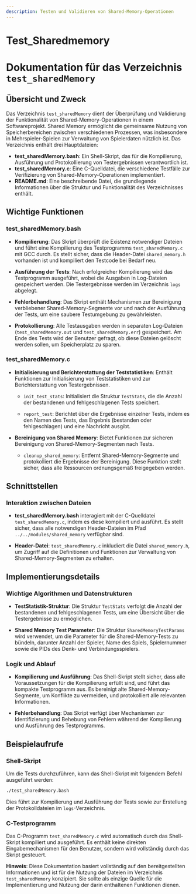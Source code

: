 ```yaml
---
description: Testen und Validieren von Shared-Memory-Operationen
---
```

# Test_Sharedmemory

# Dokumentation für das Verzeichnis `test_sharedMemory`

## Übersicht und Zweck

Das Verzeichnis `test_sharedMemory` dient der Überprüfung und Validierung der Funktionalität von Shared-Memory-Operationen in einem Softwareprojekt. Shared Memory ermöglicht die gemeinsame Nutzung von Speicherbereichen zwischen verschiedenen Prozessen, was insbesondere in Mehrspieler-Spielen zur Verwaltung von Spielerdaten nützlich ist. Das Verzeichnis enthält drei Hauptdateien:

- **test_sharedMemory.bash**: Ein Shell-Skript, das für die Kompilierung, Ausführung und Protokollierung von Testergebnissen verantwortlich ist.
- **test_sharedMemory.c**: Eine C-Quelldatei, die verschiedene Testfälle zur Verifizierung von Shared-Memory-Operationen implementiert.
- **README.md**: Eine beschreibende Datei, die grundlegende Informationen über die Struktur und Funktionalität des Verzeichnisses enthält.

## Wichtige Funktionen

### test_sharedMemory.bash

- **Kompilierung**: Das Skript überprüft die Existenz notwendiger Dateien und führt eine Kompilierung des Testprogramms `test_sharedMemory.c` mit GCC durch. Es stellt sicher, dass die Header-Datei `shared_memory.h` vorhanden ist und kompiliert den Testcode bei Bedarf neu.
  
- **Ausführung der Tests**: Nach erfolgreicher Kompilierung wird das Testprogramm ausgeführt, wobei die Ausgaben in Log-Dateien gespeichert werden. Die Testergebnisse werden im Verzeichnis `logs` abgelegt.
  
- **Fehlerbehandlung**: Das Skript enthält Mechanismen zur Bereinigung verbliebener Shared-Memory-Segmente vor und nach der Ausführung der Tests, um eine saubere Testumgebung zu gewährleisten.
  
- **Protokollierung**: Alle Testausgaben werden in separaten Log-Dateien (`test_sharedMemory.out` und `test_sharedMemory.err`) gespeichert. Am Ende des Tests wird der Benutzer gefragt, ob diese Dateien gelöscht werden sollen, um Speicherplatz zu sparen.

### test_sharedMemory.c

- **Initialisierung und Berichterstattung der Teststatistiken**: Enthält Funktionen zur Initialisierung von Teststatistiken und zur Berichterstattung von Testergebnissen.
  
  - `init_test_stats`: Initialisiert die Struktur `TestStats`, die die Anzahl der bestandenen und fehlgeschlagenen Tests speichert.
  
  - `report_test`: Berichtet über die Ergebnisse einzelner Tests, indem es den Namen des Tests, das Ergebnis (bestanden oder fehlgeschlagen) und eine Nachricht ausgibt.

- **Bereinigung von Shared Memory**: Bietet Funktionen zur sicheren Bereinigung von Shared-Memory-Segmenten nach Tests.

  - `cleanup_shared_memory`: Entfernt Shared-Memory-Segmente und protokolliert die Ergebnisse der Bereinigung. Diese Funktion stellt sicher, dass alle Ressourcen ordnungsgemäß freigegeben werden.

## Schnittstellen

### Interaktion zwischen Dateien

- **test_sharedMemory.bash** interagiert mit der C-Quelldatei `test_sharedMemory.c`, indem es diese kompiliert und ausführt. Es stellt sicher, dass alle notwendigen Header-Dateien im Pfad `../../modules/shared_memory` verfügbar sind.

- **Header-Datei**: `test_sharedMemory.c` inkludiert die Datei `shared_memory.h`, um Zugriff auf die Definitionen und Funktionen zur Verwaltung von Shared-Memory-Segmenten zu erhalten.

## Implementierungsdetails

### Wichtige Algorithmen und Datenstrukturen

- **TestStatistik-Struktur**: Die Struktur `TestStats` verfolgt die Anzahl der bestandenen und fehlgeschlagenen Tests, um eine Übersicht über die Testergebnisse zu ermöglichen.
  
- **Shared Memory Test Parameter**: Die Struktur `SharedMemoryTestParams` wird verwendet, um die Parameter für die Shared-Memory-Tests zu bündeln, darunter Anzahl der Spieler, Name des Spiels, Spielernummer sowie die PIDs des Denk- und Verbindungsspielers.

### Logik und Ablauf

- **Kompilierung und Ausführung**: Das Shell-Skript stellt sicher, dass alle Voraussetzungen für die Kompilierung erfüllt sind, und führt das kompakte Testprogramm aus. Es bereinigt alte Shared-Memory-Segmente, um Konflikte zu vermeiden, und protokolliert alle relevanten Informationen.

- **Fehlerbehandlung**: Das Skript verfügt über Mechanismen zur Identifizierung und Behebung von Fehlern während der Kompilierung und Ausführung des Testprogramms.

## Beispielaufrufe

### Shell-Skript

Um die Tests durchzuführen, kann das Shell-Skript mit folgendem Befehl ausgeführt werden:

```bash
./test_sharedMemory.bash
```

Dies führt zur Kompilierung und Ausführung der Tests sowie zur Erstellung der Protokolldateien im `logs`-Verzeichnis.

### C-Testprogramm

Das C-Programm `test_sharedMemory.c` wird automatisch durch das Shell-Skript kompiliert und ausgeführt. Es enthält keine direkten Eingabemechanismen für den Benutzer, sondern wird vollständig durch das Skript gesteuert.

**Hinweis**: Diese Dokumentation basiert vollständig auf den bereitgestellten Informationen und ist für die Nutzung der Dateien im Verzeichnis `test_sharedMemory` konzipiert. Sie sollte als einzige Quelle für die Implementierung und Nutzung der darin enthaltenen Funktionen dienen.
